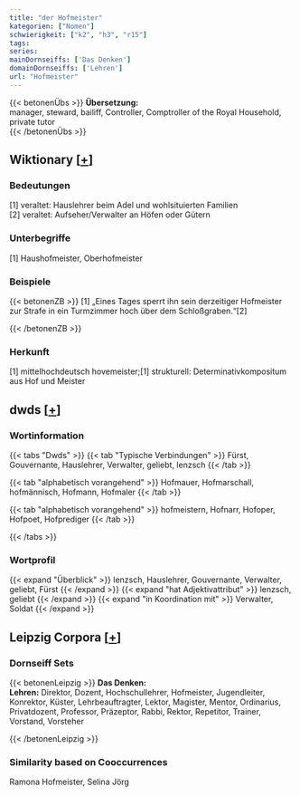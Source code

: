 ```yaml
---
title: "der Hofmeister"
kategorien: ["Nomen"]
schwierigkeit: ["k2", "h3", "r15"]
tags:
series:
mainDornseiffs: ['Das Denken']
domainDornseiffs: ['Lehren']
url: "Hofmeister"
---
```


{{< betonenÜbs >}}
**Übersetzung:**  
manager, steward, bailiff, Controller, Comptroller of the Royal Household, private tutor  
{{< /betonenÜbs >}}

## Wiktionary [[+](https://de.wiktionary.org/wiki/Hofmeister)]

### Bedeutungen
[1] veraltet: Hauslehrer beim Adel und wohlsituierten Familien  
[2] veraltet: Aufseher/Verwalter an Höfen oder Gütern  

### Unterbegriffe
[1] Haushofmeister, Oberhofmeister  

### Beispiele
{{< betonenZB >}}
[1] „Eines Tages sperrt ihn sein derzeitiger Hofmeister zur Strafe in ein Turmzimmer hoch über dem Schloßgraben.“[2]  

{{< /betonenZB >}}
### Herkunft
[1] mittelhochdeutsch hovemeister;[1] strukturell: Determinativkompositum aus Hof und Meister  



## dwds [[+](https://www.dwds.de/wb/Hofmeister)]

### Wortinformation
{{< tabs "Dwds" >}}
{{< tab "Typische Verbindungen" >}}
Fürst, Gouvernante, Hauslehrer, Verwalter, geliebt, lenzsch
{{< /tab >}}

{{< tab "alphabetisch vorangehend" >}}
Hofmauer, Hofmarschall, hofmännisch, Hofmann, Hofmaler
{{< /tab >}}

{{< tab "alphabetisch vorangehend" >}}
hofmeistern, Hofnarr, Hofoper, Hofpoet, Hofprediger
{{< /tab >}}

{{< /tabs >}}

### Wortprofil
{{< expand "Überblick" >}} lenzsch, Hauslehrer, Gouvernante, Verwalter, geliebt, Fürst {{< /expand >}}
{{< expand "hat Adjektivattribut" >}} lenzsch, geliebt {{< /expand >}}
{{< expand "in Koordination mit" >}} Verwalter, Soldat {{< /expand >}}

## Leipzig Corpora [[+](https://corpora.uni-leipzig.de/en/res?word=Hofmeister&corpusId=deu_newscrawl-public_2018)]

### Dornseiff Sets
{{< betonenLeipzig >}}
**Das Denken:**  
**Lehren:** Direktor, Dozent, Hochschullehrer, Hofmeister, Jugendleiter, Konrektor, Küster, Lehrbeauftragter, Lektor, Magister, Mentor, Ordinarius, Privatdozent, Professor, Präzeptor, Rabbi, Rektor, Repetitor, Trainer, Vorstand, Vorsteher  

{{< /betonenLeipzig >}}

### Similarity based on Cooccurrences
Ramona Hofmeister, Selina Jörg

